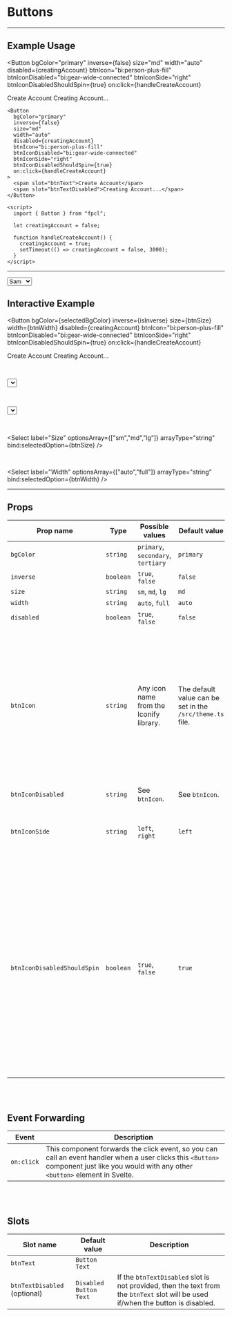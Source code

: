 # Buttons

---

## Example Usage
<Button
  bgColor="primary"
  inverse={false}
  size="md"
  width="auto"
  disabled={creatingAccount}
  btnIcon="bi:person-plus-fill"
  btnIconDisabled="bi:gear-wide-connected"
  btnIconSide="right"
  btnIconDisabledShouldSpin={true}
  on:click={handleCreateAccount}
>
  <span slot="btnText">Create Account</span>
  <span slot="btnTextDisabled">Creating Account...</span>
</Button>

```svelte
<Button
  bgColor="primary"
  inverse={false}
  size="md"
  width="auto"
  disabled={creatingAccount}
  btnIcon="bi:person-plus-fill"
  btnIconDisabled="bi:gear-wide-connected"
  btnIconSide="right"
  btnIconDisabledShouldSpin={true}
  on:click={handleCreateAccount}
>
  <span slot="btnText">Create Account</span>
  <span slot="btnTextDisabled">Creating Account...</span>
</Button>

<script>
  import { Button } from "fpcl";

  let creatingAccount = false;

  function handleCreateAccount() {
    creatingAccount = true;
    setTimeout(() => creatingAccount = false, 3000);
  }
</script>
```

---

<select>
  <option value="Sam">Sam</option>
  <option value="John">John</option>
  <option value="Steve">Steve</option>
</select>

## Interactive Example

<Button
  bgColor={selectedBgColor}
  inverse={isInverse}
  size={btnSize}
  width={btnWidth}
  disabled={creatingAccount}
  btnIcon="bi:person-plus-fill"
  btnIconDisabled="bi:gear-wide-connected"
  btnIconSide="right"
  btnIconDisabledShouldSpin={true}
  on:click={handleCreateAccount}
>
  <span slot="btnText">Create Account</span>
  <span slot="btnTextDisabled">Creating Account...</span>
</Button>

<br>

<Select
  label="Background color"
  optionsArray={bgColors}
  arrayType="string"
  bind:selectedOption={selectedBgColor}
/>

<br>

<Select
  label="Inverse"
  optionsArray={[false,true]}
  arrayType="boolean"
  bind:selectedOption={isInverse}
/>

<br>

<Select
  label="Size"
  optionsArray={["sm","md","lg"]}
  arrayType="string"
  bind:selectedOption={btnSize}
/>

<br>

<Select
  label="Width"
  optionsArray={["auto","full"]}
  arrayType="string"
  bind:selectedOption={btnWidth}
/>

---

## Props
| Prop name | Type | Possible values | Default value | Description |
| --------- | ---- | --------------- | ------------- | ----------- |
| `bgColor` | `string` | `primary`, `secondary`, `tertiary` | `primary` | |
| `inverse` | `boolean` | `true`, `false` | `false` |  |
| `size` | `string` | `sm`, `md`, `lg` | `md` | |
| `width` | `string` | `auto`, `full` | `auto` | |
| `disabled` | `boolean` | `true`, `false` | `false` | |
| `btnIcon` | `string` | Any icon name from the Iconify library. | The default value can be set in the `/src/theme.ts` file. | See the README file for instructions on how to set the default value. There is a link on the home page. <br><br> You can pass an empty string to remove the button icon. |
| `btnIconDisabled` | `string` | See `btnIcon`. | See `btnIcon`. | See `btnIcon`. |
| `btnIconSide` | `string` | `left`, `right` | `left` | This sets the icon to either the left or right side of the button. |
| `btnIconDisabledShouldSpin` | `boolean` | `true`, `false` | `true` | A value of `true` will cause the icon on a disabled button to spin which would provide user feedback for loading states (e.g. saving data, loading page content). A value of `false` will prevent the icon on a disabled button from spinning. |

<br><br>

## Event Forwarding
| Event | Description |
| ----- | ----------- |
| `on:click` | This component forwards the click event, so you can call an event handler when a user clicks this `<Button>` component just like you would with any other `<button>` element in Svelte. |

<br><br>

## Slots
| Slot name | Default value | Description |
| --------- | ------------- | ----------- |
| `btnText` |	`Button Text` | |
| `btnTextDisabled` (optional) | `Disabled Button Text` | If the `btnTextDisabled` slot is not provided, then the text from the `btnText` slot will be used if/when the button is disabled. |

<br><br>

<script lang="ts">
  import { Button, Select } from "/src/lib";

  let creatingAccount = false;
  let bgColors = ["primary", "secondary", "tertiary"];
  let selectedBgColor = "primary";
  let isInverse = false;
  let btnSize = "md";
  let btnWidth = "auto";

  function handleCreateAccount() {
    creatingAccount = true;
    setTimeout(() => creatingAccount = false, 3000);
  }
</script>
